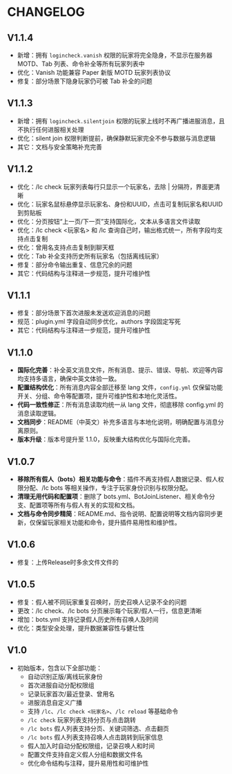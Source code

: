 # CHANGELOG

## V1.1.4
- 新增：拥有 `logincheck.vanish` 权限的玩家将完全隐身，不显示在服务器 MOTD、Tab 列表、命令补全等所有玩家列表中
- 优化：Vanish 功能兼容 Paper 新版 MOTD 玩家列表协议
- 修复：部分场景下隐身玩家仍可被 Tab 补全的问题

## V1.1.3
- 新增：拥有 `logincheck.silentjoin` 权限的玩家上线时不再广播进服消息，且不执行任何进服相关处理
- 优化：silent join 权限判断提前，确保静默玩家完全不参与数据与消息逻辑
- 其它：文档与安全策略补充完善

## V1.1.2
- 优化：/lc check 玩家列表每行只显示一个玩家名，去除 | 分隔符，界面更清晰
- 优化：玩家名鼠标悬停显示玩家名、身份和UUID，点击可复制玩家名和UUID到剪贴板
- 优化：分页按钮“上一页/下一页”支持国际化，文本从多语言文件读取
- 优化：/lc check <玩家名> 和 /lc 查询自己时，输出格式统一，所有字段均支持点击复制
- 优化：曾用名支持点击复制到聊天框
- 优化：Tab 补全支持历史所有玩家名（包括离线玩家）
- 修复：部分命令输出重复、信息冗余的问题
- 其它：代码结构与注释进一步规范，提升可维护性

## V1.1.1
- 修复：部分场景下首次进服未发送欢迎消息的问题
- 规范：plugin.yml 字段自动同步优化，authors 字段固定写死
- 其它：代码结构与注释进一步规范，提升可维护性

## V1.1.0
- **国际化完善**：补全英文消息文件，所有消息、提示、错误、导航、欢迎等内容均支持多语言，确保中英文体验一致。
- **配置结构优化**：所有消息内容全部迁移至 lang 文件，`config.yml` 仅保留功能开关、分组、命令等配置项，提升可维护性和本地化灵活性。
- **代码一致性修正**：所有消息读取均统一从 lang 文件，彻底移除 config.yml 的消息读取逻辑。
- **文档同步**：README（中英文）补充多语言与本地化说明，明确配置与消息分离原则。
- **版本升级**：版本号提升至 1.1.0，反映重大结构优化与国际化完善。

## V1.0.7
- **移除所有假人（bots）相关功能与命令**：插件不再支持假人数据记录、假人权限分配、/lc bots 等相关操作，专注于玩家身份识别与权限分配。
- **清理无用代码和配置项**：删除了 bots.yml、BotJoinListener、相关命令分支、配置项等所有与假人有关的实现和文档。
- **文档与命令同步精简**：README.md、指令说明、配置说明等文档内容同步更新，仅保留玩家相关功能和命令，提升插件易用性和维护性。

## V1.0.6
- 修复：上传Release时多余文件文件的

## V1.0.5
- 修复：假人被不同玩家重复召唤时，历史召唤人记录不全的问题
- 更改：/lc check、/lc bots 分页展示每个玩家/假人一行，信息更清晰
- 增加：bots.yml 支持记录假人历史所有召唤人及时间
- 优化：类型安全处理，提升数据兼容性与健壮性

## V1.0
- 初始版本，包含以下全部功能：
  - 自动识别正版/离线玩家身份
  - 首次进服自动分配权限组
  - 记录玩家首次/最近登录、曾用名
  - 进服消息自定义广播
  - 支持 `/lc`、`/lc check <玩家名>`、`/lc reload` 等基础命令
  - `/lc check` 玩家列表支持分页与点击跳转
  - `/lc bots` 假人列表支持分页、关键词筛选、点击翻页
  - `/lc bots` 假人列表支持召唤人点击跳转到玩家信息
  - 假人加入时自动分配权限组，记录召唤人和时间
  - 配置文件支持自定义假人分组和数据文件名
  - 优化命令结构与注释，提升易用性和可维护性
